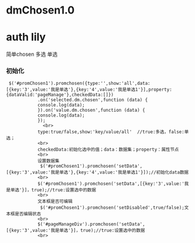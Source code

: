 # dmChosen1.0
# auth lily
简单chosen 多选 单选
### 初始化
     $('#promChosen1').promchosen({type:'',show:'all',data:[{key:'3',value:'我是单选'},{key:'4',value:'我是单选1'}],property:{dataValid:'pageManage'},checkedData:[]})
                .on('selected.dm.chosen',function (data) {
                console.log(data);
                }).on('value.dm.chosen',function (data) {
                console.log(data);
                });
                  <br>
                type:true/false,show:'key/value/all'  //true:多选，false:单选；
                <br>
                checkedData:初始化选中的值；data：数据集；property：属性节点
                <br>
                设置数据集
                 $('#promChosen1').promchosen('setData',[{key:'3',value:'我是单选'},{key:'4',value:'我是单选1'}]);//初始化data数据
                <br>
                $('#promChosen1').promchosen('setData',[{key:'3',value:'我是单选'}]，true);//true:设置选中的数据
                <br>
                文本框是否可编辑
                 $('#promChosen1').promchosen('setDisabled',true/false);文本框是否编辑状态
                <br>
                $('#pageManageDiv').promchosen('setData',[{key:'3',value:'我是单选'}]，true);//true:设置选中的数据
                <br>
